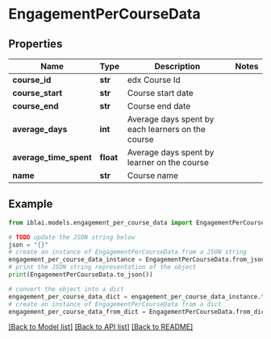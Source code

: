 # EngagementPerCourseData


## Properties

Name | Type | Description | Notes
------------ | ------------- | ------------- | -------------
**course_id** | **str** | edx Course Id | 
**course_start** | **str** | Course start date | 
**course_end** | **str** | Course end date | 
**average_days** | **int** | Average days spent by each learners on the course | 
**average_time_spent** | **float** | Average days spent by learner on the course | 
**name** | **str** | Course name | 

## Example

```python
from iblai.models.engagement_per_course_data import EngagementPerCourseData

# TODO update the JSON string below
json = "{}"
# create an instance of EngagementPerCourseData from a JSON string
engagement_per_course_data_instance = EngagementPerCourseData.from_json(json)
# print the JSON string representation of the object
print(EngagementPerCourseData.to_json())

# convert the object into a dict
engagement_per_course_data_dict = engagement_per_course_data_instance.to_dict()
# create an instance of EngagementPerCourseData from a dict
engagement_per_course_data_from_dict = EngagementPerCourseData.from_dict(engagement_per_course_data_dict)
```
[[Back to Model list]](../README.md#documentation-for-models) [[Back to API list]](../README.md#documentation-for-api-endpoints) [[Back to README]](../README.md)


